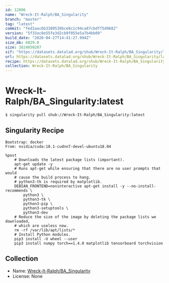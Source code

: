 ```yaml
---
id: 12806
name: "Wreck-It-Ralph/BA_Singularity"
branch: "master"
tag: "latest"
commit: "fed1aac6b3389539bce8c1c94ca87cbdff5d9682"
version: "5f33ac8e55fe3d2cb9f055e5a7b4bb09"
build_date: "2020-04-27T14:41:27.994Z"
size_mb: 6029.0
size: 3824050207
sif: "https://datasets.datalad.org/shub/Wreck-It-Ralph/BA_Singularity/latest/2020-04-27-fed1aac6-5f33ac8e/5f33ac8e55fe3d2cb9f055e5a7b4bb09.sif"
url: https://datasets.datalad.org/shub/Wreck-It-Ralph/BA_Singularity/latest/2020-04-27-fed1aac6-5f33ac8e/
recipe: https://datasets.datalad.org/shub/Wreck-It-Ralph/BA_Singularity/latest/2020-04-27-fed1aac6-5f33ac8e/Singularity
collection: Wreck-It-Ralph/BA_Singularity
---
```


# Wreck-It-Ralph/BA_Singularity:latest

```bash
$ singularity pull shub://Wreck-It-Ralph/BA_Singularity:latest
```

## Singularity Recipe

```singularity
Bootstrap: docker
From: nvidia/cuda:10.1-cudnn7-devel-ubuntu18.04

%post
    # Downloads the latest package lists (important).
    apt-get update -y
    # Runs apt-get while ensuring that there are no user prompts that would
    # cause the build process to hang.
    # python3-tk is required by matplotlib.
    DEBIAN_FRONTEND=noninteractive apt-get install -y --no-install-recommends \
        python3 \
        python3-tk \
        python3-pip \
        python3-setuptools \
        python3-dev
    # Reduce the size of the image by deleting the package lists we downloaded,
    # which are useless now.
    rm -rf /var/lib/apt/lists/*
    # Install Python modules.
    pip3 install -U wheel --user
    pip3 install numpy torch==1.4.0 matplotlib tensorboard torchvision
```

## Collection

 - Name: [Wreck-It-Ralph/BA_Singularity](https://github.com/Wreck-It-Ralph/BA_Singularity)
 - License: None

